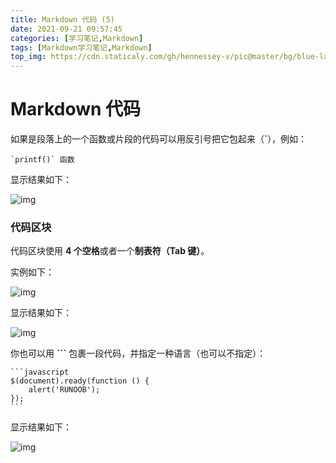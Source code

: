 ```yaml
---
title: Markdown 代码 (5)
date: 2021-09-21 09:57:45
categories: [学习笔记,Markdown]
tags: [Markdown学习笔记,Markdown]
top_img: https://cdn.staticaly.com/gh/hennessey-v/pic@master/bg/blue-lake-v1.jpg
---
```


# Markdown 代码

如果是段落上的一个函数或片段的代码可以用反引号把它包起来（**`**），例如：

```
`printf()` 函数
```

显示结果如下：

![img](https://hennessey02.coding.net/p/Pic/d/Pic01/git/raw/master/img//C928FDA3-E0A7-4AFF-AB2A-B3AF44F93DF9.jpg)

### 代码区块

代码区块使用 **4 个空格**或者一个**制表符（Tab 键）**。

实例如下：

![img](https://hennessey02.coding.net/p/Pic/d/Pic01/git/raw/master/img//55EDFE05-5F27-458E-AFE0-7B96685C9603.jpg)

显示结果如下：

![img](https://hennessey02.coding.net/p/Pic/d/Pic01/git/raw/master/img//6DC89E5C-B41A-4938-97D8-D7D06B879F91.jpg)

你也可以用 **```** 包裹一段代码，并指定一种语言（也可以不指定）：

````
```javascript
$(document).ready(function () {
    alert('RUNOOB');
});
```
````

显示结果如下：

![img](https://hennessey02.coding.net/p/Pic/d/Pic01/git/raw/master/img//88F52386-2F98-4D7E-8935-E43BECA6D868.jpg)

